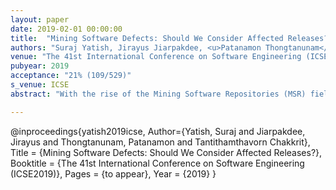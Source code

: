 ```yaml
---
layout: paper
date: 2019-02-01 00:00:00
title:  "Mining Software Defects: Should We Consider Affected Releases?"
authors: "Suraj Yatish, Jirayus Jiarpakdee, <u>Patanamon Thongtanunam</u>, Chakkrit Tantithamthavorn"
venue: "The 41st International Conference on Software Engineering (ICSE2019)"
pubyear: 2019
acceptance: "21% (109/529)"
s_venue: ICSE
abstract: "With the rise of the Mining Software Repositories (MSR) field, defect datasets extracted from software repositories play a foundational role in many empirical studies related to software quality. At the core of defect data preparation is the identification of post-release defects. Prior studies leverage many heuristics (e.g., keywords and issue IDs) to identify post-release defects. However, such heuristic approach is based on several assumptions, which pose common threats to the validity of many studies. In this paper, we set out to investigate the nature of the difference of defect datasets generated by the heuristic approach and the realistic approach that leverages the earliest affected release that is realistically estimated by a software development team for a given defect. In addition, we investigate the impact of defect identification approaches on the predictive accuracy and the ranking of defective modules that are produced by defect models. Through a case study of defect datasets of 32 releases, we conclude that the heuristic approach has a large impact on both defect count datasets and binary defect datasets. On the other hand, the heuristic approach has a minimal impact on the predictive accuracy and the ranking of defective modules that are produced by defect count models and defect classification models. Our findings suggest that practitioners and researchers should not be too concerned about the predictive accuracy and the ranking of defective modules produced by defect models that are constructed using heuristic defect datasets."

---
```

@inproceedings{yatish2019icse,
	Author={Yatish, Suraj and Jiarpakdee, Jirayus and Thongtanunam, Patanamon and Tantithamthavorn Chakkrit},
	Title = {Mining Software Defects: Should We Consider Affected Releases?},
	Booktitle = {The 41st International Conference on Software Engineering (ICSE2019)},
	Pages = {to appear},
	Year = {2019}
}

